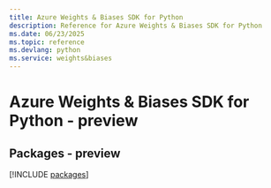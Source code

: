 ```yaml
---
title: Azure Weights & Biases SDK for Python
description: Reference for Azure Weights & Biases SDK for Python
ms.date: 06/23/2025
ms.topic: reference
ms.devlang: python
ms.service: weights&biases
---
```

# Azure Weights & Biases SDK for Python - preview
## Packages - preview
[!INCLUDE [packages](weights-&-biases-index.md)]
